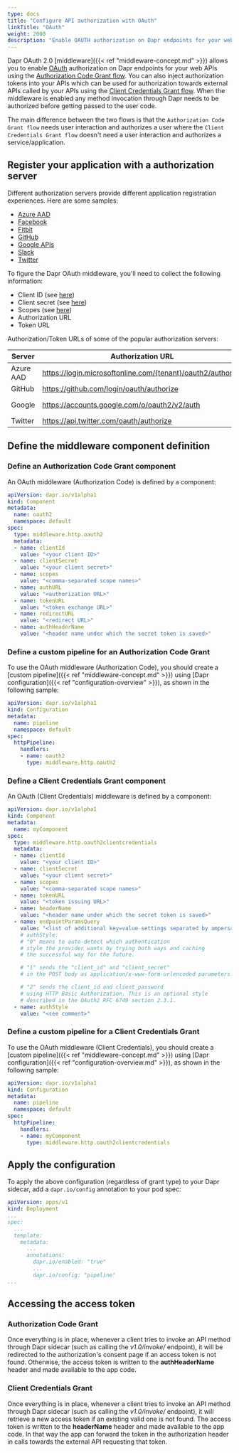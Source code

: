 ```yaml
---
type: docs
title: "Configure API authorization with OAuth"
linkTitle: "OAuth"
weight: 2000
description: "Enable OAUTH authorization on Dapr endpoints for your web APIs"
---
```


Dapr OAuth 2.0 [middleware]({{< ref "middleware-concept.md" >}}) allows you to enable [OAuth](https://oauth.net/2/) authorization on Dapr endpoints for your web APIs using the [Authorization Code Grant flow](https://tools.ietf.org/html/rfc6749#section-4.1).
You can also inject authorization tokens into your APIs which can be used for authorization towards external APIs called by your APIs using the [Client Credentials Grant flow](https://tools.ietf.org/html/rfc6749#section-4.4).
When the middleware is enabled any method invocation through Dapr needs to be authorized before getting passed to the user code.

The main difference between the two flows is that the `Authorization Code Grant flow` needs user interaction and authorizes a user where the `Client Credentials Grant flow` doesn't need a user interaction and authorizes a service/application.

## Register your application with a authorization server

Different authorization servers provide different application registration experiences. Here are some samples:

* [Azure AAD](https://docs.microsoft.com/en-us/azure/active-directory/develop/v1-protocols-oauth-code)
* [Facebook](https://developers.facebook.com/apps)
* [Fitbit](https://dev.fitbit.com/build/reference/web-api/oauth2/)
* [GitHub](https://developer.github.com/apps/building-oauth-apps/creating-an-oauth-app/)
* [Google APIs](https://console.developers.google.com/apis/credentials/consen)
* [Slack](https://api.slack.com/docs/oauth)
* [Twitter](http://apps.twitter.com/)

To figure the Dapr OAuth middleware, you'll need to collect the following information:

* Client ID (see [here](https://www.oauth.com/oauth2-servers/client-registration/client-id-secret/))
* Client secret (see [here](https://www.oauth.com/oauth2-servers/client-registration/client-id-secret/))
* Scopes (see [here](https://oauth.net/2/scope/))
* Authorization URL
* Token URL

Authorization/Token URLs of some of the popular authorization servers:

| Server  | Authorization URL | Token URL |
|---------|-------------------|-----------|
|Azure AAD|<https://login.microsoftonline.com/{tenant}/oauth2/authorize>|<https://login.microsoftonline.com/{tenant}/oauth2/token>|
|GitHub|<https://github.com/login/oauth/authorize>|<https://github.com/login/oauth/access_token>|
|Google|<https://accounts.google.com/o/oauth2/v2/auth>|<https://accounts.google.com/o/oauth2/token> <https://www.googleapis.com/oauth2/v4/token>|
|Twitter|<https://api.twitter.com/oauth/authorize>|<https://api.twitter.com/oauth2/token>|

## Define the middleware component definition

### Define an Authorization Code Grant component

An OAuth middleware (Authorization Code) is defined by a component:

```yaml
apiVersion: dapr.io/v1alpha1
kind: Component
metadata:
  name: oauth2
  namespace: default
spec:
  type: middleware.http.oauth2
  metadata:
  - name: clientId
    value: "<your client ID>"
  - name: clientSecret
    value: "<your client secret>"
  - name: scopes
    value: "<comma-separated scope names>"
  - name: authURL
    value: "<authorization URL>"
  - name: tokenURL
    value: "<token exchange URL>"
  - name: redirectURL
    value: "<redirect URL>"
  - name: authHeaderName
    value: "<header name under which the secret token is saved>"
```

### Define a custom pipeline for an Authorization Code Grant

To use the OAuth middleware (Authorization Code), you should create a [custom pipeline]({{< ref "middleware-concept.md" >}})
using [Dapr configuration]({{< ref "configuration-overview" >}}), as shown in the following sample:

```yaml
apiVersion: dapr.io/v1alpha1
kind: Configuration
metadata:
  name: pipeline
  namespace: default
spec:
  httpPipeline:
    handlers:
    - name: oauth2
      type: middleware.http.oauth2
```

### Define a Client Credentials Grant component

An OAuth (Client Credentials) middleware is defined by a component:

```yaml
apiVersion: dapr.io/v1alpha1
kind: Component
metadata:
  name: myComponent
spec:
  type: middleware.http.oauth2clientcredentials
  metadata:
  - name: clientId
    value: "<your client ID>"
  - name: clientSecret
    value: "<your client secret>"
  - name: scopes
    value: "<comma-separated scope names>"
  - name: tokenURL
    value: "<token issuing URL>"
  - name: headerName
    value: "<header name under which the secret token is saved>"
  - name: endpointParamsQuery
    value: "<list of additional key=value settings separated by ampersands or semicolons forwarded to the token issuing service>"
    # authStyle:
    # "0" means to auto-detect which authentication
    # style the provider wants by trying both ways and caching
    # the successful way for the future.

    # "1" sends the "client_id" and "client_secret"
    # in the POST body as application/x-www-form-urlencoded parameters.

    # "2" sends the client_id and client_password
    # using HTTP Basic Authorization. This is an optional style
    # described in the OAuth2 RFC 6749 section 2.3.1.
  - name: authStyle
    value: "<see comment>"
```

### Define a custom pipeline for a Client Credentials Grant

To use the OAuth middleware (Client Credentials), you should create a [custom pipeline]({{< ref "middleware-concept.md" >}})
using [Dapr configuration]({{< ref "configuration-overview.md" >}}), as shown in the following sample:

```yaml
apiVersion: dapr.io/v1alpha1
kind: Configuration
metadata:
  name: pipeline
  namespace: default
spec:
  httpPipeline:
    handlers:
    - name: myComponent
      type: middleware.http.oauth2clientcredentials
```

## Apply the configuration

To apply the above configuration (regardless of grant type)
to your Dapr sidecar, add a ```dapr.io/config``` annotation to your pod spec:

```yaml
apiVersion: apps/v1
kind: Deployment
...
spec:
  ...
  template:
    metadata:
      ...
      annotations:
        dapr.io/enabled: "true"
        ...
        dapr.io/config: "pipeline"
...
```

## Accessing the access token

### Authorization Code Grant

Once everything is in place, whenever a client tries to invoke an API method through Dapr sidecar
(such as calling the *v1.0/invoke/* endpoint),
it will be redirected to the authorization's consent page if an access token is not found.
Otherwise, the access token is written to the **authHeaderName** header and made available to the app code.

### Client Credentials Grant

Once everything is in place, whenever a client tries to invoke an API method through Dapr sidecar
(such as calling the *v1.0/invoke/* endpoint),
it will retrieve a new access token if an existing valid one is not found.
The access token is written to the **headerName** header and made available to the app code.
In that way the app can forward the token in the authorization header in calls towards the external API requesting that token.
